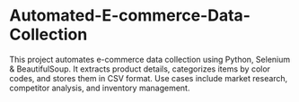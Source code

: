 # Automated-E-commerce-Data-Collection
 This project automates e-commerce data collection using Python, Selenium &amp; BeautifulSoup. It extracts product details, categorizes items by color codes, and stores them in CSV format. Use cases include market research, competitor analysis, and inventory management.

